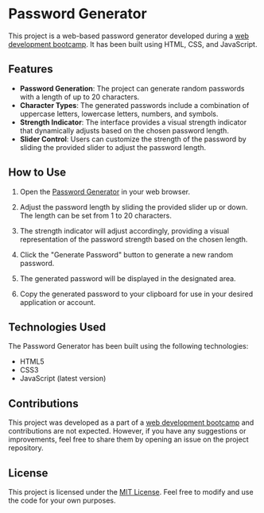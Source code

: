 # Password Generator

This project is a web-based password generator developed during a [web development bootcamp](https://github.com/abhiXsliet/webDevelopment-Bootcamp). It has been built using HTML, CSS, and JavaScript.

## Features

- **Password Generation**: The project can generate random passwords with a length of up to 20 characters.
- **Character Types**: The generated passwords include a combination of uppercase letters, lowercase letters, numbers, and symbols.
- **Strength Indicator**: The interface provides a visual strength indicator that dynamically adjusts based on the chosen password length.
- **Slider Control**: Users can customize the strength of the password by sliding the provided slider to adjust the password length.

## How to Use

1. Open the [Password Generator](https://abhixsliet.github.io/password-generator/) in your web browser.

2. Adjust the password length by sliding the provided slider up or down. The length can be set from 1 to 20 characters.

3. The strength indicator will adjust accordingly, providing a visual representation of the password strength based on the chosen length.

4. Click the "Generate Password" button to generate a new random password.

5. The generated password will be displayed in the designated area.

6. Copy the generated password to your clipboard for use in your desired application or account.

## Technologies Used

The Password Generator has been built using the following technologies:

- HTML5
- CSS3
- JavaScript (latest version)

## Contributions

This project was developed as a part of a [web development bootcamp](https://github.com/abhiXsliet/webDevelopment-Bootcamp) and contributions are not expected. However, if you have any suggestions or improvements, feel free to share them by opening an issue on the project repository.

## License

This project is licensed under the [MIT License](LICENSE). Feel free to modify and use the code for your own purposes.